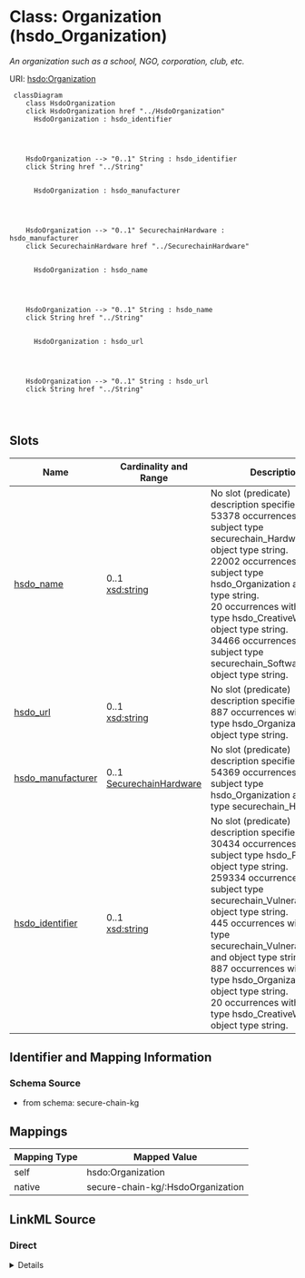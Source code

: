 

# Class: Organization (hsdo_Organization)


_An organization such as a school, NGO, corporation, club, etc._





URI: [hsdo:Organization](http://schema.org/Organization)






```mermaid
 classDiagram
    class HsdoOrganization
    click HsdoOrganization href "../HsdoOrganization"
      HsdoOrganization : hsdo_identifier
        
          
    
    
    HsdoOrganization --> "0..1" String : hsdo_identifier
    click String href "../String"

        
      HsdoOrganization : hsdo_manufacturer
        
          
    
    
    HsdoOrganization --> "0..1" SecurechainHardware : hsdo_manufacturer
    click SecurechainHardware href "../SecurechainHardware"

        
      HsdoOrganization : hsdo_name
        
          
    
    
    HsdoOrganization --> "0..1" String : hsdo_name
    click String href "../String"

        
      HsdoOrganization : hsdo_url
        
          
    
    
    HsdoOrganization --> "0..1" String : hsdo_url
    click String href "../String"

        
      
```




<!-- no inheritance hierarchy -->


## Slots

| Name | Cardinality and Range | Description | Inheritance |
| ---  | --- | --- | --- |
| [hsdo_name](../slots/hsdo_name.md) | 0..1 <br/> [xsd:string](xsd:string) | No slot (predicate) description specified <br/> 53378 occurrences with subject type securechain_Hardware and object type string.<br/>22002 occurrences with subject type hsdo_Organization and object type string.<br/>20 occurrences with subject type hsdo_CreativeWork and object type string.<br/>34466 occurrences with subject type securechain_Software and object type string. | direct |
| [hsdo_url](../slots/hsdo_url.md) | 0..1 <br/> [xsd:string](xsd:string) | No slot (predicate) description specified <br/> 887 occurrences with subject type hsdo_Organization and object type string. | direct |
| [hsdo_manufacturer](../slots/hsdo_manufacturer.md) | 0..1 <br/> [SecurechainHardware](../classes/SecurechainHardware.md) | No slot (predicate) description specified <br/> 54369 occurrences with subject type hsdo_Organization and object type securechain_Hardware. | direct |
| [hsdo_identifier](../slots/hsdo_identifier.md) | 0..1 <br/> [xsd:string](xsd:string) | No slot (predicate) description specified <br/> 30434 occurrences with subject type hsdo_Person and object type string.<br/>259334 occurrences with subject type securechain_Vulnerability and object type string.<br/>445 occurrences with subject type securechain_VulnerabilityType and object type string.<br/>887 occurrences with subject type hsdo_Organization and object type string.<br/>20 occurrences with subject type hsdo_CreativeWork and object type string. | direct |









## Identifier and Mapping Information







### Schema Source


* from schema: secure-chain-kg




## Mappings

| Mapping Type | Mapped Value |
| ---  | ---  |
| self | hsdo:Organization |
| native | secure-chain-kg/:HsdoOrganization |







## LinkML Source

<!-- TODO: investigate https://stackoverflow.com/questions/37606292/how-to-create-tabbed-code-blocks-in-mkdocs-or-sphinx -->

### Direct

<details>
```yaml
name: hsdo_Organization
conforms_to: No schema conformance document specified
description: An organization such as a school, NGO, corporation, club, etc.
title: Organization
notes:
- Class with 22889 occurrences.
from_schema: secure-chain-kg
rank: 1000
slots:
- hsdo_name
- hsdo_url
- hsdo_manufacturer
- hsdo_identifier
class_uri: hsdo:Organization

```
</details>

### Induced

<details>
```yaml
name: hsdo_Organization
conforms_to: No schema conformance document specified
description: An organization such as a school, NGO, corporation, club, etc.
title: Organization
notes:
- Class with 22889 occurrences.
from_schema: secure-chain-kg
rank: 1000
attributes:
  hsdo_name:
    name: hsdo_name
    description: No slot (predicate) description specified
    comments:
    - 53378 occurrences with subject type securechain_Hardware and object type string.
    - 22002 occurrences with subject type hsdo_Organization and object type string.
    - 20 occurrences with subject type hsdo_CreativeWork and object type string.
    - 34466 occurrences with subject type securechain_Software and object type string.
    examples:
    - description: securechain_Hardware → string
      object:
        example_object: '-'
        example_object_type: string
        example_predicate: hsdo:name
        example_subject: securechain:Hardware/-
        example_subject_type: securechain_Hardware
    - description: hsdo_Organization → string
      object:
        example_object: '%240.99_kindle_books_project'
        example_object_type: string
        example_predicate: hsdo:name
        example_subject: schema:Organization/%25240.99_kindle_books_project
        example_subject_type: hsdo_Organization
    - description: hsdo_CreativeWork → string
      object:
        example_object: Permission to use, copy, modify, and/or distribute this software
          for any
        example_object_type: string
        example_predicate: hsdo:name
        example_subject: securechain:License/0bsd
        example_subject_type: hsdo_CreativeWork
    - description: securechain_Software → string
      object:
        example_object: ''
        example_object_type: string
        example_predicate: hsdo:name
        example_subject: securechain:Software/
        example_subject_type: securechain_Software
    from_schema: secure-chain-kg
    rank: 1000
    slot_uri: hsdo:name
    alias: hsdo_name
    owner: hsdo_Organization
    domain_of:
    - hsdo_CreativeWork
    - hsdo_Organization
    - securechain_Hardware
    - securechain_Software
    range: string
  hsdo_url:
    name: hsdo_url
    description: No slot (predicate) description specified
    comments:
    - 887 occurrences with subject type hsdo_Organization and object type string.
    examples:
    - description: hsdo_Organization → string
      object:
        example_object: '[''https://1password.com'', ''http://1passwd.com'', ''https://1password.com/zh-tw'',
          ''https://1password.com/zh-cn'']'
        example_object_type: string
        example_predicate: hsdo:url
        example_subject: schema:Organization/1Password
        example_subject_type: hsdo_Organization
    from_schema: secure-chain-kg
    rank: 1000
    slot_uri: hsdo:url
    alias: hsdo_url
    owner: hsdo_Organization
    domain_of:
    - hsdo_Organization
    range: string
  hsdo_manufacturer:
    name: hsdo_manufacturer
    description: No slot (predicate) description specified
    comments:
    - 54369 occurrences with subject type hsdo_Organization and object type securechain_Hardware.
    examples:
    - description: hsdo_Organization → securechain_Hardware
      object:
        example_object: securechain:Hardware/keymouse
        example_object_type: securechain_Hardware
        example_predicate: hsdo:manufacturer
        example_subject: schema:Organization/zzinc
        example_subject_type: hsdo_Organization
    from_schema: secure-chain-kg
    rank: 1000
    slot_uri: hsdo:manufacturer
    alias: hsdo_manufacturer
    owner: hsdo_Organization
    domain_of:
    - hsdo_Organization
    range: securechain_Hardware
  hsdo_identifier:
    name: hsdo_identifier
    description: No slot (predicate) description specified
    comments:
    - 30434 occurrences with subject type hsdo_Person and object type string.
    - 259334 occurrences with subject type securechain_Vulnerability and object type
      string.
    - 445 occurrences with subject type securechain_VulnerabilityType and object type
      string.
    - 887 occurrences with subject type hsdo_Organization and object type string.
    - 20 occurrences with subject type hsdo_CreativeWork and object type string.
    examples:
    - description: hsdo_Person → string
      object:
        example_object: 0----0
        example_object_type: string
        example_predicate: hsdo:identifier
        example_subject: schema:Person/0----0
        example_subject_type: hsdo_Person
    - description: securechain_Vulnerability → string
      object:
        example_object: CVE-1999-0043
        example_object_type: string
        example_predicate: hsdo:identifier
        example_subject: securechain:Vulnerability/CVE-1999-0043
        example_subject_type: securechain_Vulnerability
    - description: securechain_VulnerabilityType → string
      object:
        example_object: CWE-1
        example_object_type: string
        example_predicate: hsdo:identifier
        example_subject: securechain:VulnerabilityType/CWE-1
        example_subject_type: securechain_VulnerabilityType
    - description: hsdo_Organization → string
      object:
        example_object: Q2150861
        example_object_type: string
        example_predicate: hsdo:identifier
        example_subject: schema:Organization/1Password
        example_subject_type: hsdo_Organization
    - description: hsdo_CreativeWork → string
      object:
        example_object: 0bsd
        example_object_type: string
        example_predicate: hsdo:identifier
        example_subject: securechain:License/0bsd
        example_subject_type: hsdo_CreativeWork
    from_schema: secure-chain-kg
    rank: 1000
    slot_uri: hsdo:identifier
    alias: hsdo_identifier
    owner: hsdo_Organization
    domain_of:
    - hsdo_CreativeWork
    - hsdo_Organization
    - hsdo_Person
    - securechain_Vulnerability
    - securechain_VulnerabilityType
    range: string
class_uri: hsdo:Organization

```
</details>